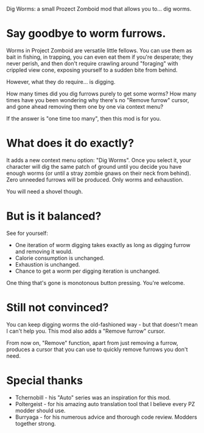 Dig Worms: a small Prozect Zomboid mod that allows you to... dig worms.

# Say goodbye to worm furrows.

Worms in Project Zomboid are versatile little fellows. You can use them as bait in fishing, in trapping, you can even eat them if you're desperate; they never perish, and then don't require crawling around "foraging" with crippled view cone, exposing yourself to a sudden bite from behind.

However, what they do require... is digging.

How many times did you dig furrows purely to get some worms? How many times have you been wondering why there's no "Remove furrow" cursor, and gone ahead removing them one by one via context menu?

If the answer is "one time too many", then this mod is for you.

# What does it do exactly?

It adds a new context menu option: "Dig Worms". Once you select it, your character will dig the same patch of ground until you decide you have enough worms (or until a stray zombie gnaws on their neck from behind). Zero unneeded furrows will be produced. Only worms and exhaustion.

You will need a shovel though.

# But is it balanced?

See for yourself:
-   One iteration of worm digging takes exactly as long as digging furrow and removing it would.
-   Calorie consumption is unchanged.
-   Exhaustion is unchanged.
-   Chance to get a worm per digging iteration is unchanged.

One thing that's gone is monotonous button pressing. You're welcome.

# Still not convinced?

You can keep digging worms the old-fashioned way - but that doesn't mean I can't help you. This mod also adds a "Remove furrow" cursor.

From now on, "Remove" function, apart from just removing a furrow, produces a cursor that you can use to quickly remove furrows you don't need.

# Special thanks

-   Tchernobill - his "Auto" series was an inspiration for this mod.
-   Poltergeist - for his amazing auto translation tool that I believe every PZ modder should use.
-   Burryaga - for his numerous advice and thorough code review. Modders together strong.

